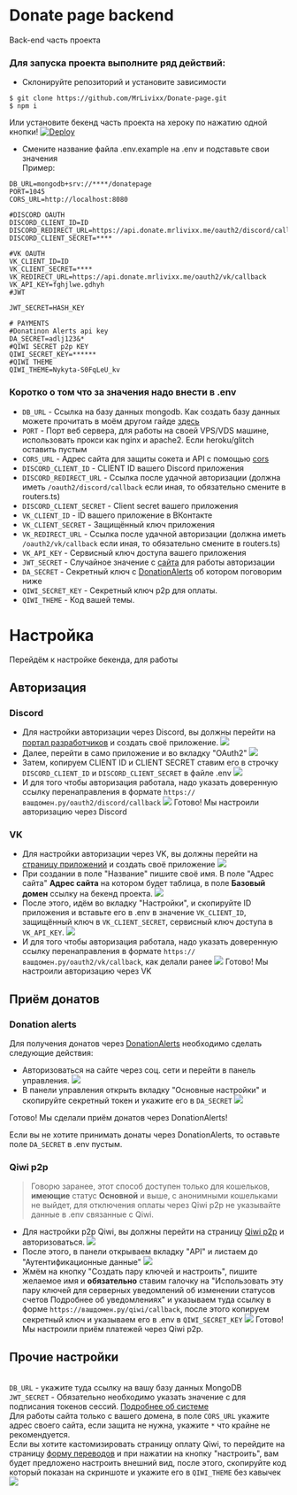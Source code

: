 # Donate page backend
Back-end часть проекта

### Для запуска проекта выполните ряд действий:
- Склонируйте репозиторий и установите зависимости
```shell
$ git clone https://github.com/MrLivixx/Donate-page.git
$ npm i 
```
Или установите бекенд часть проекта на хероку по нажатию одной кнопки!
[![Deploy](https://www.herokucdn.com/deploy/button.svg)](https://heroku.com/deploy?template=https://github.com/MrLivixx/donate-page)
- Смените название файла .env.example на .env и подставьте свои значения
<br>Пример:
```dotenv
DB_URL=mongodb+srv://****/donatepage
PORT=1045
CORS_URL=http://localhost:8080

#DISCORD OAUTH
DISCORD_CLIENT_ID=ID
DISCORD_REDIRECT_URL=https://api.donate.mrlivixx.me/oauth2/discord/callback
DISCORD_CLIENT_SECRET=****

#VK OAUTH
VK_CLIENT_ID=ID
VK_CLIENT_SECRET=****
VK_REDIRECT_URL=https://api.donate.mrlivixx.me/oauth2/vk/callback
VK_API_KEY=fghjlwe.gdhyh
#JWT

JWT_SECRET=HASH_KEY

# PAYMENTS
#Donatinon Alerts api key
DA_SECRET=adlj123&*
#QIWI SECRET p2p KEY
QIWI_SECRET_KEY=******
#QIWI THEME
QIWI_THEME=Nykyta-S0FqLeU_kv
```
### Коротко о том что за значения надо внести в .env

- `DB_URL` - Ссылка на базу данных mongodb. Как создать базу данных можете прочитать в моём другом гайде [здесь](https://github.com/sqdsh/simple-discord-bot/blob/gh-pages/index.md#прочее)
- `PORT` - Порт веб сервера, для работы на своей VPS/VDS машине, использовать прокси как nginx и apache2. Если heroku/glitch оставить пустым
- `CORS_URL` - Адрес сайта для защиты сокета и API с помощью [cors](https://developer.mozilla.org/en-US/docs/Web/HTTP/CORS)
- `DISCORD_CLIENT_ID` - CLIENT ID вашего Discord приложения
- `DISCORD_REDIRECT_URL` - Ссылка после удачной авторизации (должна иметь `/oauth2/discord/callback` если иная, то обязательно смените в routers.ts)
- `DISCORD_CLIENT_SECRET` - Client secret вашего приложения
- `VK_CLIENT_ID` - ID вашего приложение в ВКонтакте
- `VK_CLIENT_SECRET` - Защищённый ключ приложения
- `VK_REDIRECT_URL` - Ссылка после удачной авторизации (должна иметь `/oauth2/vk/callback` если иная, то обязательно смените в routers.ts)
- `VK_API_KEY` - Сервисный ключ доступа	вашего приложения
- `JWT_SECRET` - Случайное значение с [сайта](https://randomkeygen.com/) для работы авторизации
- `DA_SECRET` - Секретный ключ с [DonationAlerts](https://www.donationalerts.com) об котором поговорим ниже
- `QIWI_SECRET_KEY` - Секретный ключ p2p для оплаты.
- `QIWI_THEME` - Код вашей темы.

# Настройка
Перейдём к настройке бекенда, для работы
## Авторизация
### Discord
- Для настройки авторизации через Discord, вы должны перейти на [портал разработчиков](https://discord.com/developers) и создать своё приложение.
![](https://imgs.mrlivixx.me/opera_sW5M8Fodd7.png)
- Далее, перейти в само приложение и во вкладку "OAuth2"
![](https://imgs.mrlivixx.me/opera_nUmez0CG50.png)
- Затем, копируем CLIENT ID и CLIENT SECRET ставим его в строчку `DISCORD_CLIENT_ID` и `DISCORD_CLIENT_SECRET` в файле .env 
![](https://imgs.mrlivixx.me/opera_CzGdL73auE.png)
- И для того чтобы авторизация работала, надо указать доверенную ссылку перенаправления в формате `https://вашдомен.ру/oauth2/discord/callback`
![](https://imgs.mrlivixx.me/opera_87kfm44xJh.png)
Готово! Мы настроили авторизацию через Discord
### VK
- Для настройки авторизации через VK, вы должны перейти на [страницу приложений](https://vk.com/apps?act=manage) и создать своё приложение
![](https://imgs.mrlivixx.me/opera_aSuufChRcl.png)
- При создании в поле "Название" пишите своё имя. В поле "Адрес сайта" **Адрес сайта** на котором будет таблица, в поле **Базовый домен** ссылку на бекенд проекта.
![](https://imgs.mrlivixx.me/opera_8P6tsEf9xv.png)
- После этого, идём во вкладку "Настройки", и скопируйте ID приложения и вставьте его в .env в значение `VK_CLIENT_ID`, защищённый ключ в `VK_CLIENT_SECRET`, сервисный ключ доступа в `VK_API_KEY`.
![](https://imgs.mrlivixx.me/opera_e7TqHFbRAu.png)
- И для того чтобы авторизация работала, надо указать доверенную ссылку перенаправления в формате `https://вашдомен.ру/oauth2/vk/callback`, как делали ранее
![](https://imgs.mrlivixx.me/opera_nnZAIoBF9h.png)
Готово! Мы настроили авторизацию через VK

## Приём донатов
### Donation alerts
Для получения донатов через [DonationAlerts](https://donationalerts.com) необходимо сделать следующие действия:
- Авторизоваться на сайте через соц. сети и перейти в панель управления.
![](https://imgs.mrlivixx.me/opera_s4bSH8r3U2.png)
- В панели управления открыть вкладку "Основные настройки" и скопируйте секретный токен и укажите его в `DA_SECRET`
![](https://imgs.mrlivixx.me/opera_68BNihALpM.png)

Готово! Мы сделали приём донатов через DonationAlerts!
  
Если вы не хотите принимать донаты через DonationAlerts, то оставьте поле `DA_SECRET` в .env пустым.

### Qiwi p2p
> Говорю заранее, этот способ доступен только для кошельков, **имеющие** статус **Основной** и выше, с анонимными кошельками не выйдет, для отключения оплаты через Qiwi p2p не указывайте данные в .env связанные с Qiwi.
- Для настройки p2p Qiwi, вы должны перейти на страницу [Qiwi p2p](https://p2p.qiwi.com) и авторизоваться.
![](https://imgs.mrlivixx.me/opera_zRqYQFaa72.png)
- После этого, в панели открываем вкладку "API" и листаем до "Аутентификационные данные"
![](https://imgs.mrlivixx.me/opera_9bW5lrCw1v.png)
- Жмём на кнопку "Создать пару ключей и настроить", пишите желаемое имя и **обязательно** ставим галочку на "Использовать эту пару ключей для серверных уведомлений об изменении статусов счетов 
Подробнее об уведомлениях" и указываем туда ссылку в форме `https://вашдомен.ру/qiwi/callback`, после этого копируем секретный ключ и указываем его в .env в `QIWI_SECRET_KEY`
![](https://imgs.mrlivixx.me/opera_OZ2f9o65Zl.png)
Готово! Мы настроили приём платежей через Qiwi p2p.
  
## Прочие настройки
<br>`DB_URL` - укажите туда ссылку на вашу базу данных MongoDB
<br>`JWT_SECRET` - Обязательно необходимо указать значение с [](https://randomkeygen.com/) для подписания токенов сессий. [Подробнее об системе](https://jwt.io)
<br>Для работы сайта только с вашего домена, в поле `CORS_URL` укажите адрес своего сайта, если защита не нужна, укажите `*` что крайне не рекомендуется.
<br>Если вы хотите кастомизировать страницу оплату Qiwi, то перейдите на страницу [форму переводов](https://qiwi.com/p2p-admin/transfers/link) и при нажатии на кнопку "настроить", вам будет предложено настроить внешний вид, после этого, скопируйте код который показан на скриншоте и укажите его в `QIWI_THEME` без кавычек
![](https://imgs.mrlivixx.me/opera_y5izt5UL1L.png)
